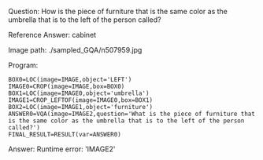 Question: How is the piece of furniture that is the same color as the umbrella that is to the left of the person called?

Reference Answer: cabinet

Image path: ./sampled_GQA/n507959.jpg

Program:

```
BOX0=LOC(image=IMAGE,object='LEFT')
IMAGE0=CROP(image=IMAGE,box=BOX0)
BOX1=LOC(image=IMAGE0,object='umbrella')
IMAGE1=CROP_LEFTOF(image=IMAGE0,box=BOX1)
BOX2=LOC(image=IMAGE1,object='furniture')
ANSWER0=VQA(image=IMAGE2,question='What is the piece of furniture that is the same color as the umbrella that is to the left of the person called?')
FINAL_RESULT=RESULT(var=ANSWER0)
```
Answer: Runtime error: 'IMAGE2'

